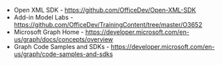 * Open XML SDK - https://github.com/OfficeDev/Open-XML-SDK
* Add-in Model Labs - https://github.com/OfficeDev/TrainingContent/tree/master/O3652
* Microsoft Graph Home - https://developer.microsoft.com/en-us/graph/docs/concepts/overview
* Graph Code Samples and SDKs - https://developer.microsoft.com/en-us/graph/code-samples-and-sdks
